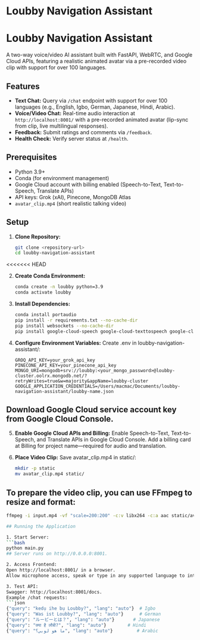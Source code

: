 # Loubby Navigation Assistant

# Loubby Navigation Assistant

A two-way voice/video AI assistant built with FastAPI, WebRTC, and Google Cloud APIs, featuring a realistic animated avatar via a pre-recorded video clip with support for over 100 languages.

## Features
- **Text Chat:** Query via `/chat` endpoint with support for over 100 languages (e.g., English, Igbo, German, Japanese, Hindi, Arabic).
- **Voice/Video Chat:** Real-time audio interaction at `http://localhost:8001/` with a pre-recorded animated avatar (lip-sync from clip, live multilingual responses).
- **Feedback:** Submit ratings and comments via `/feedback`.
- **Health Check:** Verify server status at `/health`.

## Prerequisites
- Python 3.9+
- Conda (for environment management)
- Google Cloud account with billing enabled (Speech-to-Text, Text-to-Speech, Translate APIs)
- API keys: Grok (xAI), Pinecone, MongoDB Atlas
- `avatar_clip.mp4` (short realistic talking video)

## Setup
1. **Clone Repository:**
   ```bash
   git clone <repository-url>
   cd loubby-navigation-assistant
<<<<<<< HEAD

2. **Create Conda Environment:**
   ```bash
   conda create -n loubby python=3.9
   conda activate loubby

3. **Install Dependencies:**
   ```bash
   conda install portaudio
   pip install -r requirements.txt --no-cache-dir
   pip install websockets --no-cache-dir
   pip install google-cloud-speech google-cloud-texttospeech google-cloud-translate --no-cache-dir

4. **Configure Environment Variables:**
   Create .env in loubby-navigation-assistant/:
   ```plaintext
   GROQ_API_KEY=your_grok_api_key
   PINECONE_API_KEY=your_pinecone_api_key
   MONGO_URI=mongodb+srv://loubby:<your_mongo_password>@loubby-cluster.oolrx.mongodb.net/?retryWrites=true&w=majority&appName=loubby-cluster
   GOOGLE_APPLICATION_CREDENTIALS=/Users/macmac/Documents/loubby-navigation-assistant/loubby-name.json

## Download Google Cloud service account key from Google Cloud Console.
5. **Enable Google Cloud APIs and Billing:**
   Enable Speech-to-Text, Text-to-Speech, and Translate APIs in Google Cloud Console.
   Add a billing card at Billing for project name—required for audio and translation.

6. **Place Video Clip:**
   Save avatar_clip.mp4 in static/:
   ```bash
   mkdir -p static
   mv avatar_clip.mp4 static/

## To prepare the video clip, you can use FFmpeg to resize and format:
   ```bash
  ffmpeg -i input.mp4 -vf "scale=200:200" -c:v libx264 -c:a aac static/avatar_clip.mp4

## Running the Application

1. Start Server:
   ```bash
   python main.py
## Server runs on http://0.0.0.0:8001.

2. Access Frontend:
   Open http://localhost:8001/ in a browser.
   Allow microphone access, speak or type in any supported language to interact.

3. Test API:
   Swagger: http://localhost:8001/docs.
   Example /chat requests:
   ```json
   {"query": "kedụ ihe bụ Loubby?", "lang": "auto"}  # Igbo
   {"query": "Was ist Loubby?", "lang": "auto"}      # German
   {"query": "ルービーとは？", "lang": "auto"}       # Japanese
   {"query": "क्या है लौबी?", "lang": "auto"}        # Hindi
   {"query": "ما هو لوبي؟", "lang": "auto"}         # Arabic   
